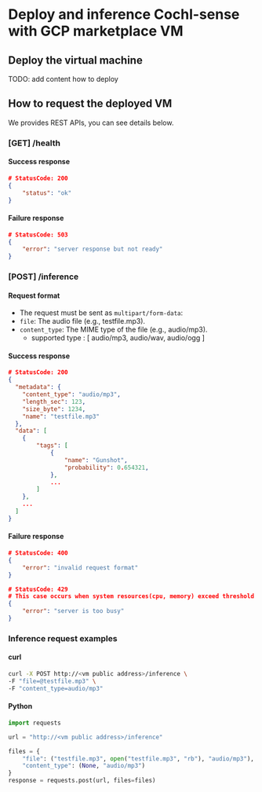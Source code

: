 # Deploy and inference Cochl-sense with GCP marketplace VM

## Deploy the virtual machine
TODO: add content how to deploy

## How to request the deployed VM
We provides REST APIs, you can see details below.

### [GET] /health
#### Success response
```json
# StatusCode: 200
{
    "status": "ok"
}
```

#### Failure response
```json
# StatusCode: 503
{
    "error": "server response but not ready"
}
```

### [POST] /inference
#### Request format
- The request must be sent as `multipart/form-data`:
- `file`: The audio file (e.g., testfile.mp3).
- `content_type`: The MIME type of the file (e.g., audio/mp3).
  - supported type : [ audio/mp3, audio/wav, audio/ogg ]

#### Success response
```json
# StatusCode: 200
{
  "metadata": {
    "content_type": "audio/mp3",
    "length_sec": 123,
    "size_byte": 1234,
    "name": "testfile.mp3"
  },
  "data": [
    {
        "tags": [
            {
                "name": "Gunshot",
                "probability": 0.654321,
            },
            ...
        ]
    },
    ...
  ]
}
```

#### Failure response
```json
# StatusCode: 400
{
    "error": "invalid request format"
}

# StatusCode: 429
# This case occurs when system resources(cpu, memory) exceed threshold
{
    "error": "server is too busy"
}
```

### Inference request examples
#### curl
```bash
curl -X POST http://<vm public address>/inference \
-F "file=@testfile.mp3" \
-F "content_type=audio/mp3"
```

#### Python
```python
import requests

url = "http://<vm public address>/inference"

files = {
    "file": ("testfile.mp3", open("testfile.mp3", "rb"), "audio/mp3"),
    "content_type": (None, "audio/mp3")
}
response = requests.post(url, files=files)
```